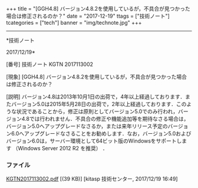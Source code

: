 ﻿+++
title = "[GGH4.8] バージョン4.8.2を使用しているが，不具合が見つかった場合は修正されるのか？"
date = "2017-12-19"
ttags = ["技術ノート"]
tcategories = ["tech"]
banner = "img/technote.jpg"
+++

-----------------------------------------------------------------------------------------------------------------------------

*技術ノート

2017/12/19*


[番号]
技術ノート KGTN 2017113002

[現象]
[GGH4.8]
バージョン4.8.2を使用しているが，不具合が見つかった場合は修正されるのか？

[説明]
バージョン4.8は2013年10月1日の出荷で，4年以上経過しております．またバージョン5.0は2015年5月28日の出荷で，2年以上経過しております．このような状況であることから，修正は原則としてバージョン5.0でのみ行われ，バージョン4.8では行われません．不具合の修正や機能追加等を期待なさる場合は，バージョン5.0へアップグレードなさるか，または来年リリース予定のバージョン6.0へアップグレードなさることをお勧めします．なお，バージョン5.0およびバージョン6.0は，サーバー環境として64ビット版のWindowsをサポートします
（Windows Server 2012 R2 を推奨） ．


### ファイル

 
 


[KGTN2017113002.pdf](http://techreport.kitasp.net/attachments/download/3890/KGTN2017113002.pdf)
 [(39 KB)] [kitasp 技術センター, 2017/12/19
16:49]


 


 

